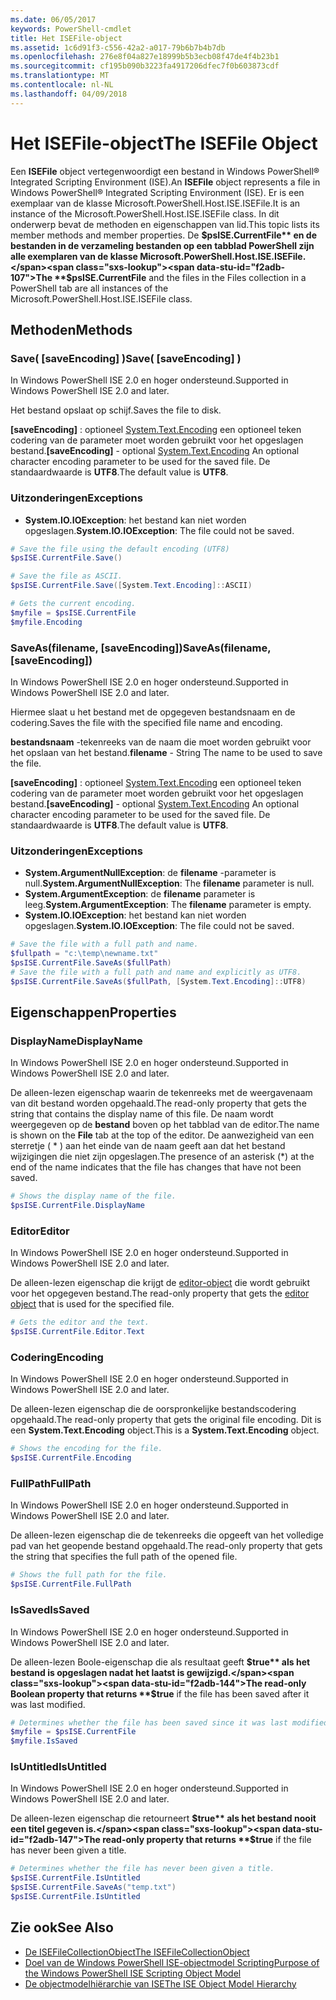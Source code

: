 ```yaml
---
ms.date: 06/05/2017
keywords: PowerShell-cmdlet
title: Het ISEFile-object
ms.assetid: 1c6d91f3-c556-42a2-a017-79b6b7b4b7db
ms.openlocfilehash: 276e8f04a827e18999b5b3ecb08f47de4f4b23b1
ms.sourcegitcommit: cf195b090b3223fa4917206dfec7f0b603873cdf
ms.translationtype: MT
ms.contentlocale: nl-NL
ms.lasthandoff: 04/09/2018
---
```

# <a name="the-isefile-object"></a><span data-ttu-id="f2adb-103">Het ISEFile-object</span><span class="sxs-lookup"><span data-stu-id="f2adb-103">The ISEFile Object</span></span>

<span data-ttu-id="f2adb-104">Een **ISEFile** object vertegenwoordigt een bestand in Windows PowerShell® Integrated Scripting Environment (ISE).</span><span class="sxs-lookup"><span data-stu-id="f2adb-104">An **ISEFile** object represents a file in Windows PowerShell® Integrated Scripting Environment (ISE).</span></span> <span data-ttu-id="f2adb-105">Er is een exemplaar van de klasse Microsoft.PowerShell.Host.ISE.ISEFile.</span><span class="sxs-lookup"><span data-stu-id="f2adb-105">It is an instance of the Microsoft.PowerShell.Host.ISE.ISEFile class.</span></span> <span data-ttu-id="f2adb-106">In dit onderwerp bevat de methoden en eigenschappen van lid.</span><span class="sxs-lookup"><span data-stu-id="f2adb-106">This topic lists its member methods and member properties.</span></span> <span data-ttu-id="f2adb-107">De **$psISE.CurrentFile** en de bestanden in de verzameling bestanden op een tabblad PowerShell zijn alle exemplaren van de klasse Microsoft.PowerShell.Host.ISE.ISEFile.</span><span class="sxs-lookup"><span data-stu-id="f2adb-107">The **$psISE.CurrentFile** and the files in the Files collection in a PowerShell tab are all instances of the Microsoft.PowerShell.Host.ISE.ISEFile class.</span></span>

## <a name="methods"></a><span data-ttu-id="f2adb-108">Methoden</span><span class="sxs-lookup"><span data-stu-id="f2adb-108">Methods</span></span>

### <a name="save-saveencoding-"></a><span data-ttu-id="f2adb-109">Save\( \[saveEncoding\] \)</span><span class="sxs-lookup"><span data-stu-id="f2adb-109">Save\( \[saveEncoding\] \)</span></span>

<span data-ttu-id="f2adb-110">In Windows PowerShell ISE 2.0 en hoger ondersteund.</span><span class="sxs-lookup"><span data-stu-id="f2adb-110">Supported in Windows PowerShell ISE 2.0 and later.</span></span>

<span data-ttu-id="f2adb-111">Het bestand opslaat op schijf.</span><span class="sxs-lookup"><span data-stu-id="f2adb-111">Saves the file to disk.</span></span>

<span data-ttu-id="f2adb-112">**\[saveEncoding\]**  : optioneel [System.Text.Encoding](http://msdn.microsoft.com/library/system.text.encoding.aspx) een optioneel teken codering van de parameter moet worden gebruikt voor het opgeslagen bestand.</span><span class="sxs-lookup"><span data-stu-id="f2adb-112">**\[saveEncoding\]** - optional [System.Text.Encoding](http://msdn.microsoft.com/library/system.text.encoding.aspx) An optional character encoding parameter to be used for the saved file.</span></span> <span data-ttu-id="f2adb-113">De standaardwaarde is **UTF8**.</span><span class="sxs-lookup"><span data-stu-id="f2adb-113">The default value is **UTF8**.</span></span>

### <a name="exceptions"></a><span data-ttu-id="f2adb-114">Uitzonderingen</span><span class="sxs-lookup"><span data-stu-id="f2adb-114">Exceptions</span></span>

- <span data-ttu-id="f2adb-115">**System.IO.IOException**: het bestand kan niet worden opgeslagen.</span><span class="sxs-lookup"><span data-stu-id="f2adb-115">**System.IO.IOException**: The file could not be saved.</span></span>

```powershell
# Save the file using the default encoding (UTF8)
$psISE.CurrentFile.Save()

# Save the file as ASCII.
$psISE.CurrentFile.Save([System.Text.Encoding]::ASCII)

# Gets the current encoding.
$myfile = $psISE.CurrentFile
$myfile.Encoding
```

### <a name="saveasfilename-saveencoding"></a><span data-ttu-id="f2adb-116">SaveAs\(filename, \[saveEncoding\]\)</span><span class="sxs-lookup"><span data-stu-id="f2adb-116">SaveAs\(filename, \[saveEncoding\]\)</span></span>

<span data-ttu-id="f2adb-117">In Windows PowerShell ISE 2.0 en hoger ondersteund.</span><span class="sxs-lookup"><span data-stu-id="f2adb-117">Supported in Windows PowerShell ISE 2.0 and later.</span></span>

<span data-ttu-id="f2adb-118">Hiermee slaat u het bestand met de opgegeven bestandsnaam en de codering.</span><span class="sxs-lookup"><span data-stu-id="f2adb-118">Saves the file with the specified file name and encoding.</span></span>

<span data-ttu-id="f2adb-119">**bestandsnaam** -tekenreeks van de naam die moet worden gebruikt voor het opslaan van het bestand.</span><span class="sxs-lookup"><span data-stu-id="f2adb-119">**filename** - String The name to be used to save the file.</span></span>

<span data-ttu-id="f2adb-120">**\[saveEncoding\]**  : optioneel [System.Text.Encoding](http://msdn.microsoft.com/library/system.text.encoding.aspx) een optioneel teken codering van de parameter moet worden gebruikt voor het opgeslagen bestand.</span><span class="sxs-lookup"><span data-stu-id="f2adb-120">**\[saveEncoding\]** - optional [System.Text.Encoding](http://msdn.microsoft.com/library/system.text.encoding.aspx) An optional character encoding parameter to be used for the saved file.</span></span> <span data-ttu-id="f2adb-121">De standaardwaarde is **UTF8**.</span><span class="sxs-lookup"><span data-stu-id="f2adb-121">The default value is **UTF8**.</span></span>

### <a name="exceptions"></a><span data-ttu-id="f2adb-122">Uitzonderingen</span><span class="sxs-lookup"><span data-stu-id="f2adb-122">Exceptions</span></span>

- <span data-ttu-id="f2adb-123">**System.ArgumentNullException**: de **filename** -parameter is null.</span><span class="sxs-lookup"><span data-stu-id="f2adb-123">**System.ArgumentNullException**: The **filename** parameter is null.</span></span>
- <span data-ttu-id="f2adb-124">**System.ArgumentException**: de **filename** parameter is leeg.</span><span class="sxs-lookup"><span data-stu-id="f2adb-124">**System.ArgumentException**: The **filename** parameter is empty.</span></span>
- <span data-ttu-id="f2adb-125">**System.IO.IOException**: het bestand kan niet worden opgeslagen.</span><span class="sxs-lookup"><span data-stu-id="f2adb-125">**System.IO.IOException**: The file could not be saved.</span></span>

```powershell
# Save the file with a full path and name.
$fullpath = "c:\temp\newname.txt"
$psISE.CurrentFile.SaveAs($fullPath)
# Save the file with a full path and name and explicitly as UTF8.
$psISE.CurrentFile.SaveAs($fullPath, [System.Text.Encoding]::UTF8)
```

## <a name="properties"></a><span data-ttu-id="f2adb-126">Eigenschappen</span><span class="sxs-lookup"><span data-stu-id="f2adb-126">Properties</span></span>

### <a name="displayname"></a><span data-ttu-id="f2adb-127">DisplayName</span><span class="sxs-lookup"><span data-stu-id="f2adb-127">DisplayName</span></span>

<span data-ttu-id="f2adb-128">In Windows PowerShell ISE 2.0 en hoger ondersteund.</span><span class="sxs-lookup"><span data-stu-id="f2adb-128">Supported in Windows PowerShell ISE 2.0 and later.</span></span>

<span data-ttu-id="f2adb-129">De alleen-lezen eigenschap waarin de tekenreeks met de weergavenaam van dit bestand worden opgehaald.</span><span class="sxs-lookup"><span data-stu-id="f2adb-129">The read-only property that gets the string that contains the display name of this file.</span></span> <span data-ttu-id="f2adb-130">De naam wordt weergegeven op de **bestand** boven op het tabblad van de editor.</span><span class="sxs-lookup"><span data-stu-id="f2adb-130">The name is shown on the **File** tab at the top of the editor.</span></span> <span data-ttu-id="f2adb-131">De aanwezigheid van een sterretje \( \* \) aan het einde van de naam geeft aan dat het bestand wijzigingen die niet zijn opgeslagen.</span><span class="sxs-lookup"><span data-stu-id="f2adb-131">The presence of an asterisk \(\*\) at the end of the name indicates that the file has changes that have not been saved.</span></span>

```powershell
# Shows the display name of the file.
$psISE.CurrentFile.DisplayName
```

### <a name="editor"></a><span data-ttu-id="f2adb-132">Editor</span><span class="sxs-lookup"><span data-stu-id="f2adb-132">Editor</span></span>

<span data-ttu-id="f2adb-133">In Windows PowerShell ISE 2.0 en hoger ondersteund.</span><span class="sxs-lookup"><span data-stu-id="f2adb-133">Supported in Windows PowerShell ISE 2.0 and later.</span></span>

<span data-ttu-id="f2adb-134">De alleen-lezen eigenschap die krijgt de [editor-object](The-ISEEditor-Object.md) die wordt gebruikt voor het opgegeven bestand.</span><span class="sxs-lookup"><span data-stu-id="f2adb-134">The read-only property that gets the [editor object](The-ISEEditor-Object.md) that is used for the specified file.</span></span>

```powershell
# Gets the editor and the text.
$psISE.CurrentFile.Editor.Text
```

### <a name="encoding"></a><span data-ttu-id="f2adb-135">Codering</span><span class="sxs-lookup"><span data-stu-id="f2adb-135">Encoding</span></span>

<span data-ttu-id="f2adb-136">In Windows PowerShell ISE 2.0 en hoger ondersteund.</span><span class="sxs-lookup"><span data-stu-id="f2adb-136">Supported in Windows PowerShell ISE 2.0 and later.</span></span>

<span data-ttu-id="f2adb-137">De alleen-lezen eigenschap die de oorspronkelijke bestandscodering opgehaald.</span><span class="sxs-lookup"><span data-stu-id="f2adb-137">The read-only property that gets the original file encoding.</span></span> <span data-ttu-id="f2adb-138">Dit is een **System.Text.Encoding** object.</span><span class="sxs-lookup"><span data-stu-id="f2adb-138">This is a **System.Text.Encoding** object.</span></span>

```powershell
# Shows the encoding for the file.
$psISE.CurrentFile.Encoding
```

### <a name="fullpath"></a><span data-ttu-id="f2adb-139">FullPath</span><span class="sxs-lookup"><span data-stu-id="f2adb-139">FullPath</span></span>

<span data-ttu-id="f2adb-140">In Windows PowerShell ISE 2.0 en hoger ondersteund.</span><span class="sxs-lookup"><span data-stu-id="f2adb-140">Supported in Windows PowerShell ISE 2.0 and later.</span></span>

<span data-ttu-id="f2adb-141">De alleen-lezen eigenschap die de tekenreeks die opgeeft van het volledige pad van het geopende bestand opgehaald.</span><span class="sxs-lookup"><span data-stu-id="f2adb-141">The read-only property that gets the string that specifies the full path of the opened file.</span></span>

```powershell
# Shows the full path for the file.
$psISE.CurrentFile.FullPath
```

### <a name="issaved"></a><span data-ttu-id="f2adb-142">IsSaved</span><span class="sxs-lookup"><span data-stu-id="f2adb-142">IsSaved</span></span>

<span data-ttu-id="f2adb-143">In Windows PowerShell ISE 2.0 en hoger ondersteund.</span><span class="sxs-lookup"><span data-stu-id="f2adb-143">Supported in Windows PowerShell ISE 2.0 and later.</span></span>

<span data-ttu-id="f2adb-144">De alleen-lezen Boole-eigenschap die als resultaat geeft **$true** als het bestand is opgeslagen nadat het laatst is gewijzigd.</span><span class="sxs-lookup"><span data-stu-id="f2adb-144">The read-only Boolean property that returns **$true** if the file has been saved after it was last modified.</span></span>

```powershell
# Determines whether the file has been saved since it was last modified.
$myfile = $psISE.CurrentFile
$myfile.IsSaved
```

### <a name="isuntitled"></a><span data-ttu-id="f2adb-145">IsUntitled</span><span class="sxs-lookup"><span data-stu-id="f2adb-145">IsUntitled</span></span>

<span data-ttu-id="f2adb-146">In Windows PowerShell ISE 2.0 en hoger ondersteund.</span><span class="sxs-lookup"><span data-stu-id="f2adb-146">Supported in Windows PowerShell ISE 2.0 and later.</span></span>

<span data-ttu-id="f2adb-147">De alleen-lezen eigenschap die retourneert **$true** als het bestand nooit een titel gegeven is.</span><span class="sxs-lookup"><span data-stu-id="f2adb-147">The read-only property that returns **$true** if the file has never been given a title.</span></span>

```powershell
# Determines whether the file has never been given a title.
$psISE.CurrentFile.IsUntitled
$psISE.CurrentFile.SaveAs("temp.txt")
$psISE.CurrentFile.IsUntitled
```

## <a name="see-also"></a><span data-ttu-id="f2adb-148">Zie ook</span><span class="sxs-lookup"><span data-stu-id="f2adb-148">See Also</span></span>

- [<span data-ttu-id="f2adb-149">De ISEFileCollectionObject</span><span class="sxs-lookup"><span data-stu-id="f2adb-149">The ISEFileCollectionObject</span></span>](The-ISEFileCollection-Object.md)
- [<span data-ttu-id="f2adb-150">Doel van de Windows PowerShell ISE-objectmodel Scripting</span><span class="sxs-lookup"><span data-stu-id="f2adb-150">Purpose of the Windows PowerShell ISE Scripting Object Model</span></span>](Purpose-of-the-Windows-PowerShell-ISE-Scripting-Object-Model.md)
- [<span data-ttu-id="f2adb-151">De objectmodelhiërarchie van ISE</span><span class="sxs-lookup"><span data-stu-id="f2adb-151">The ISE Object Model Hierarchy</span></span>](The-ISE-Object-Model-Hierarchy.md)